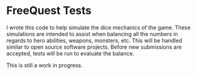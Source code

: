 # FreeQuest Tests

I wrote this code to help simulate the dice mechanics of the game. These simulations are intended to assist when balancing all the numbers in regards to hero abilities, weapons, monsters, etc. This will be handled similar to open source software projects. Before new submissions are accepted, tests will be run to evaluate the balance.

This is still a work in progress.
